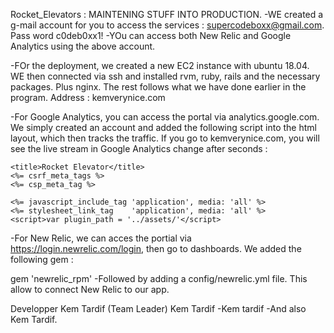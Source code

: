 Rocket_Elevators : MAINTENING STUFF INTO PRODUCTION.
-WE created a g-mail account for you to access the services : supercodeboxx@gmail.com. Pass word c0deb0xx1! -YOu can access both New Relic and Google Analytics using the above account.

-FOr the deployment, we created a new EC2 instance with ubuntu 18.04. WE then connected via ssh and installed rvm, ruby, rails and the necessary packages. Plus nginx. The rest follows what we have done earlier in the program. Address : kemverynice.com

-For Google Analytics, you can access the portal via analytics.google.com. We simply created an account and added the following script into the html layout, which then tracks the traffic. If you go to kemverynice.com, you will see the live stream in Google Analytics change after seconds :

<script async src="https://www.googletagmanager.com/gtag/js?id=G-8JVXE3SWK3"></script>
<script>
  window.dataLayer = window.dataLayer || [];
  function gtag(){dataLayer.push(arguments);}
  gtag('js', new Date());

  gtag('config', 'G-8JVXE3SWK3');
</script>
    <title>Rocket Elevator</title>
    <%= csrf_meta_tags %>
    <%= csp_meta_tag %>
	
    <%= javascript_include_tag 'application', media: 'all' %>
    <%= stylesheet_link_tag    'application', media: 'all' %>
    <script>var plugin_path = '../assets/'</script>
-For New Relic, we can acces the portial via https://login.newrelic.com/login, then go to dashboards. We added the following gem :

gem 'newrelic_rpm'
-Followed by adding a config/newrelic.yml file. This allow to connect New Relic to our app.

Developper
Kem Tardif (Team Leader)
Kem Tardif -Kem tardif -And also Kem Tardif.